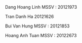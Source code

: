 Dang Hoang Linh
MSSV : 20121973

Tran Danh Ha
20121626

Bui Van Hung
MSSV : 20121853

Hoang Anh Tuan
MSSV : 20122673

